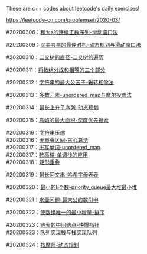 These are c++ codes about leetcode's daily exercises!  

https://leetcode-cn.com/problemset/2020-03/  

#20200306：[和为s的连续正数序列-滑动窗口法](https://github.com/tamlovincy/leetcode/blob/master/20200306/%E9%9D%A2%E8%AF%95%E9%A2%9857-II.%E5%92%8C%E4%B8%BAs%E7%9A%84%E8%BF%9E%E7%BB%AD%E6%AD%A3%E6%95%B0%E5%BA%8F%E5%88%97.cpp)  

#20200309：[买卖股票的最佳时机-动态规划与滑动窗口法](https://github.com/tamlovincy/leetcode/blob/master/20200309/121.maxProfit.cpp)  

#20200310：[二叉树的直径-二叉树的遍历](https://github.com/tamlovincy/leetcode/tree/master/20200310)

#20200311：[将数组分成和相等的三个部分](https://github.com/tamlovincy/leetcode/blob/master/20200311/1013.%20%E5%B0%86%E6%95%B0%E7%BB%84%E5%88%86%E6%88%90%E5%92%8C%E7%9B%B8%E7%AD%89%E7%9A%84%E4%B8%89%E4%B8%AA%E9%83%A8%E5%88%86.cpp)

#20200312：[字符串的最大公因子-辗转相除法](https://github.com/tamlovincy/leetcode/blob/master/20200312/1071.%E5%AD%97%E7%AC%A6%E4%B8%B2%E7%9A%84%E6%9C%80%E5%A4%A7%E5%85%AC%E5%9B%A0%E5%AD%90.cpp)

#20200313：[多数元素-unordered_map与摩尔投票法](https://github.com/tamlovincy/leetcode/tree/master/20200313)

#20200314：[最长上升子序列-动态规划](https://github.com/tamlovincy/leetcode/blob/master/20200314/300.%E6%9C%80%E9%95%BF%E4%B8%8A%E5%8D%87%E5%AD%90%E5%BA%8F%E5%88%97.cpp)

#20200315：[岛屿的最大面积-深度优先搜索](https://github.com/tamlovincy/leetcode/blob/master/20200315/695.%E5%B2%9B%E5%B1%BF%E7%9A%84%E6%9C%80%E5%A4%A7%E9%9D%A2%E7%A7%AF.cpp)

#20200316：[字符串压缩](https://github.com/tamlovincy/leetcode/blob/master/20200316/%E9%9D%A2%E8%AF%95%E9%A2%98_01.06_%E5%AD%97%E7%AC%A6%E4%B8%B2%E5%8E%8B%E7%BC%A9.cpp)  
#20200316：[无重叠区间-贪心算法](https://github.com/tamlovincy/leetcode/blob/master/20200316/435.%E6%97%A0%E9%87%8D%E5%8F%A0%E5%8C%BA%E9%97%B4.cpp)  
#20200317：[拼写单词-unordered_map](https://github.com/tamlovincy/leetcode/blob/master/20200317/1160.%E6%8B%BC%E5%86%99%E5%8D%95%E8%AF%8D.cpp)  
#20200317：[数高楼-单调栈的应用](https://github.com/tamlovincy/leetcode/blob/master/20200317/%E7%89%9B%E5%AE%A2_%E5%8D%95%E8%B0%83%E6%A0%88%E7%9A%84%E5%BA%94%E7%94%A8.cpp)  
#20200318：[矩形重叠](https://github.com/tamlovincy/leetcode/blob/master/20200318/836.%E7%9F%A9%E5%BD%A2%E9%87%8D%E5%8F%A0.cpp)    

#20200319：[最长回文串-哈希字母表表](https://github.com/tamlovincy/leetcode/blob/master/20200319/409.%E6%9C%80%E9%95%BF%E5%9B%9E%E6%96%87%E4%B8%B2.cpp)

#20200320：[最小的k个数-priority_queue最大堆最小堆](https://github.com/tamlovincy/leetcode/blob/master/20200320/%E9%9D%A2%E8%AF%95%E9%A2%9840.%E6%9C%80%E5%B0%8F%E7%9A%84k%E4%B8%AA%E6%95%B0.cpp)

#20200321：[水壶问题-最大公约数引申](https://github.com/tamlovincy/leetcode/blob/master/20200321/365.%E6%B0%B4%E5%A3%B6%E9%97%AE%E9%A2%98.cpp)

#20200322：[使数组唯一的最小增量-排序](https://github.com/tamlovincy/leetcode/blob/master/20200322/945.%E4%BD%BF%E6%95%B0%E7%BB%84%E5%94%AF%E4%B8%80%E7%9A%84%E6%9C%80%E5%B0%8F%E5%A2%9E%E9%87%8F.cpp)

#20200323：[链表的中间结点-快慢指针](https://github.com/tamlovincy/leetcode/blob/master/20200323/876.%E9%93%BE%E8%A1%A8%E7%9A%84%E4%B8%AD%E9%97%B4%E7%BB%93%E7%82%B9.cpp)  
#20200323：[队列实现栈与栈实现队列](https://github.com/tamlovincy/leetcode/blob/master/20200323)

#20200324：[按摩师-动态规划](https://github.com/tamlovincy/leetcode/blob/master/20200324/%E9%9D%A2%E8%AF%95%E9%A2%98_17.16.%E6%8C%89%E6%91%A9%E5%B8%88.cpp)
